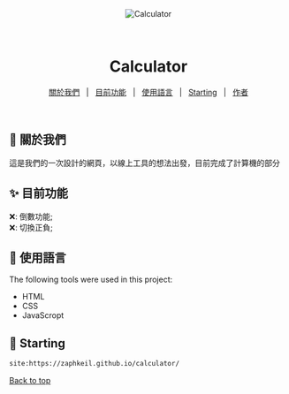 <div align="center" id="top"> 
  <img src="https://raw.githubusercontent.com/Zaphkeil/calculator/main/icon.ico" alt="Calculator" />

  &#xa0;

  <!-- <a href="https://calculator.netlify.app">Demo</a> -->
</div>

<h1 align="center">Calculator</h1>



<!-- Status -->

<!-- <h4 align="center"> 
	🚧  Calculator 🚀 Under construction...  🚧
</h4> 

<hr> -->

<p align="center">
  <a href="#dart-about">關於我們</a> &#xa0; | &#xa0; 
  <a href="#sparkles-features">目前功能</a> &#xa0; | &#xa0;
  <a href="#rocket-technologies">使用語言</a> &#xa0; | &#xa0;
  <a href="#checkered_flag-starting">Starting</a> &#xa0; | &#xa0;
  <a href="https://github.com/Zaphkeil/calculator.git" target="_blank">作者</a>
</p>

<br>

## :dart: 關於我們 ##

這是我們的一次設計的網頁，以線上工具的想法出發，目前完成了計算機的部分

## :sparkles: 目前功能 ##

❌: 倒數功能;\
❌: 切換正負;

## :rocket: 使用語言 ##

The following tools were used in this project:

- HTML
- CSS
- JavaScropt


## :checkered_flag: Starting ##

```bash
site:https://zaphkeil.github.io/calculator/
```



<a href="#top">Back to top</a>
